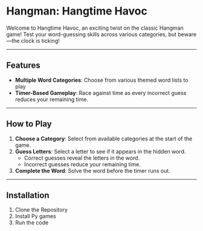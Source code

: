 # Hangman: Hangtime Havoc

Welcome to Hangtime Havoc, an exciting twist on the classic Hangman game! Test your word-guessing skills across various categories, but beware—the clock is ticking!  

---

## Features  
- **Multiple Word Categories**: Choose from various themed word lists to play 
- **Timer-Based Gameplay**: Race against time as every incorrect guess reduces your remaining time.   

---

## How to Play  
1. **Choose a Category**: Select from available categories at the start of the game.  
2. **Guess Letters**: Select a letter to see if it appears in the hidden word.  
   - Correct guesses reveal the letters in the word.  
   - Incorrect guesses reduce your remaining time.  
3. **Complete the Word**: Solve the word before the timer runs out.    
---

## Installation  
1. Clone the Repository
2. Install Py games
3. Run the code 


